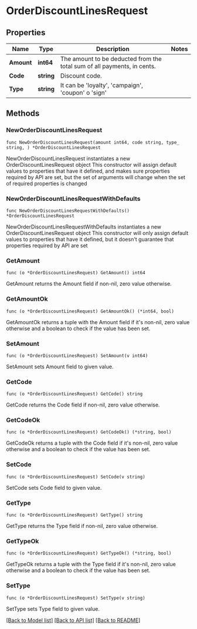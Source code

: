 # OrderDiscountLinesRequest

## Properties

Name | Type | Description | Notes
------------ | ------------- | ------------- | -------------
**Amount** | **int64** | The amount to be deducted from the total sum of all payments, in cents. | 
**Code** | **string** | Discount code. | 
**Type** | **string** | It can be &#39;loyalty&#39;, &#39;campaign&#39;, &#39;coupon&#39; o &#39;sign&#39; | 

## Methods

### NewOrderDiscountLinesRequest

`func NewOrderDiscountLinesRequest(amount int64, code string, type_ string, ) *OrderDiscountLinesRequest`

NewOrderDiscountLinesRequest instantiates a new OrderDiscountLinesRequest object
This constructor will assign default values to properties that have it defined,
and makes sure properties required by API are set, but the set of arguments
will change when the set of required properties is changed

### NewOrderDiscountLinesRequestWithDefaults

`func NewOrderDiscountLinesRequestWithDefaults() *OrderDiscountLinesRequest`

NewOrderDiscountLinesRequestWithDefaults instantiates a new OrderDiscountLinesRequest object
This constructor will only assign default values to properties that have it defined,
but it doesn't guarantee that properties required by API are set

### GetAmount

`func (o *OrderDiscountLinesRequest) GetAmount() int64`

GetAmount returns the Amount field if non-nil, zero value otherwise.

### GetAmountOk

`func (o *OrderDiscountLinesRequest) GetAmountOk() (*int64, bool)`

GetAmountOk returns a tuple with the Amount field if it's non-nil, zero value otherwise
and a boolean to check if the value has been set.

### SetAmount

`func (o *OrderDiscountLinesRequest) SetAmount(v int64)`

SetAmount sets Amount field to given value.


### GetCode

`func (o *OrderDiscountLinesRequest) GetCode() string`

GetCode returns the Code field if non-nil, zero value otherwise.

### GetCodeOk

`func (o *OrderDiscountLinesRequest) GetCodeOk() (*string, bool)`

GetCodeOk returns a tuple with the Code field if it's non-nil, zero value otherwise
and a boolean to check if the value has been set.

### SetCode

`func (o *OrderDiscountLinesRequest) SetCode(v string)`

SetCode sets Code field to given value.


### GetType

`func (o *OrderDiscountLinesRequest) GetType() string`

GetType returns the Type field if non-nil, zero value otherwise.

### GetTypeOk

`func (o *OrderDiscountLinesRequest) GetTypeOk() (*string, bool)`

GetTypeOk returns a tuple with the Type field if it's non-nil, zero value otherwise
and a boolean to check if the value has been set.

### SetType

`func (o *OrderDiscountLinesRequest) SetType(v string)`

SetType sets Type field to given value.



[[Back to Model list]](../README.md#documentation-for-models) [[Back to API list]](../README.md#documentation-for-api-endpoints) [[Back to README]](../README.md)


